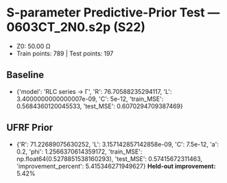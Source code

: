 # S-parameter Predictive-Prior Test — 0603CT_2N0.s2p (S22)
- Z0: 50.00 Ω
- Train points: 789  |  Test points: 197

## Baseline
- {'model': 'RLC series -> Γ', 'R': 76.70588235294117, 'L': 3.4000000000000007e-09, 'C': 5e-12, 'train_MSE': 0.5684360120045533, 'test_MSE': 0.6070294709387469}

## UFRF Prior
- {'R': 71.22689075630252, 'L': 3.157142857142858e-09, 'C': 7.5e-12, 'a': 0.2, 'phi': 1.2566370614359172, 'train_MSE': np.float64(0.5278851538160293), 'test_MSE': 0.57415672311463, 'improvement_percent': 5.415346271949627}
**Held-out improvement:** 5.42%